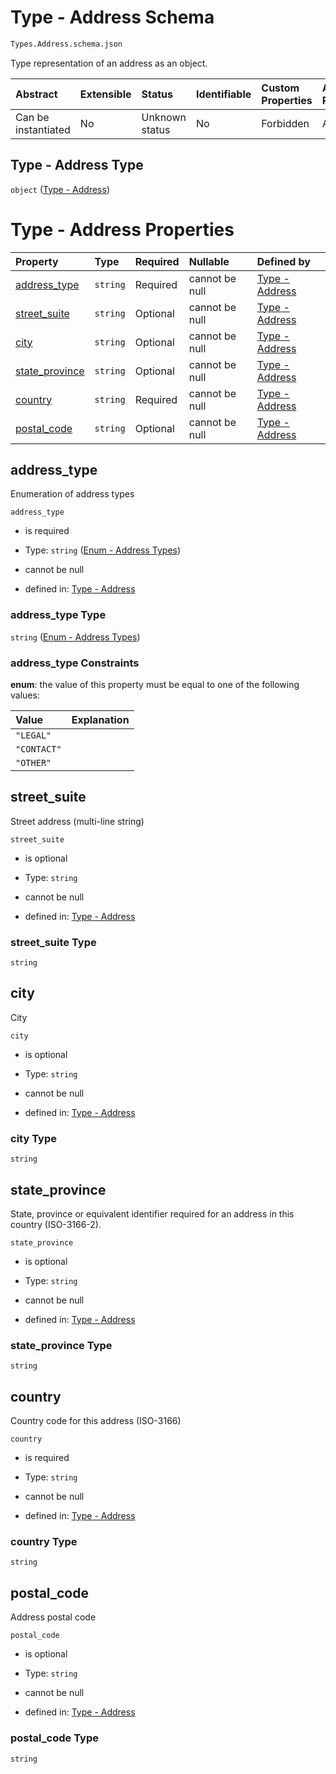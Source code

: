 # Type - Address Schema

```txt
Types.Address.schema.json
```

Type representation of an address as an object.

| Abstract            | Extensible | Status         | Identifiable | Custom Properties | Additional Properties | Access Restrictions | Defined In                                                                        |
| :------------------ | :--------- | :------------- | :----------- | :---------------- | :-------------------- | :------------------ | :-------------------------------------------------------------------------------- |
| Can be instantiated | No         | Unknown status | No           | Forbidden         | Allowed               | none                | [Address.schema.json](../schema/types/Address.schema.json "open original schema") |

## Type - Address Type

`object` ([Type - Address](address-1.md))

# Type - Address Properties

| Property                          | Type     | Required | Nullable       | Defined by                                                                                                          |
| :-------------------------------- | :------- | :------- | :------------- | :------------------------------------------------------------------------------------------------------------------ |
| [address_type](#address_type)     | `string` | Required | cannot be null | [Type - Address](address-1-properties-enum---address-types.md "Enums.Address.schema.json#/properties/address_type") |
| [street_suite](#street_suite)     | `string` | Optional | cannot be null | [Type - Address](address-1-properties-street_suite.md "Types.Address.schema.json#/properties/street_suite")         |
| [city](#city)                     | `string` | Optional | cannot be null | [Type - Address](address-1-properties-city.md "Types.Address.schema.json#/properties/city")                         |
| [state_province](#state_province) | `string` | Optional | cannot be null | [Type - Address](address-1-properties-state_province.md "Types.Address.schema.json#/properties/state_province")     |
| [country](#country)               | `string` | Required | cannot be null | [Type - Address](address-1-properties-country.md "Types.Address.schema.json#/properties/country")                   |
| [postal_code](#postal_code)       | `string` | Optional | cannot be null | [Type - Address](address-1-properties-postal_code.md "Types.Address.schema.json#/properties/postal_code")           |

## address_type

Enumeration of address types

`address_type`

- is required

- Type: `string` ([Enum - Address Types](address-1-properties-enum---address-types.md))

- cannot be null

- defined in: [Type - Address](address-1-properties-enum---address-types.md "Enums.Address.schema.json#/properties/address_type")

### address_type Type

`string` ([Enum - Address Types](address-1-properties-enum---address-types.md))

### address_type Constraints

**enum**: the value of this property must be equal to one of the following values:

| Value       | Explanation |
| :---------- | :---------- |
| `"LEGAL"`   |             |
| `"CONTACT"` |             |
| `"OTHER"`   |             |

## street_suite

Street address (multi-line string)

`street_suite`

- is optional

- Type: `string`

- cannot be null

- defined in: [Type - Address](address-1-properties-street_suite.md "Types.Address.schema.json#/properties/street_suite")

### street_suite Type

`string`

## city

City

`city`

- is optional

- Type: `string`

- cannot be null

- defined in: [Type - Address](address-1-properties-city.md "Types.Address.schema.json#/properties/city")

### city Type

`string`

## state_province

State, province or equivalent identifier required for an address in this country (ISO-3166-2).

`state_province`

- is optional

- Type: `string`

- cannot be null

- defined in: [Type - Address](address-1-properties-state_province.md "Types.Address.schema.json#/properties/state_province")

### state_province Type

`string`

## country

Country code for this address (ISO-3166)

`country`

- is required

- Type: `string`

- cannot be null

- defined in: [Type - Address](address-1-properties-country.md "Types.Address.schema.json#/properties/country")

### country Type

`string`

## postal_code

Address postal code

`postal_code`

- is optional

- Type: `string`

- cannot be null

- defined in: [Type - Address](address-1-properties-postal_code.md "Types.Address.schema.json#/properties/postal_code")

### postal_code Type

`string`
